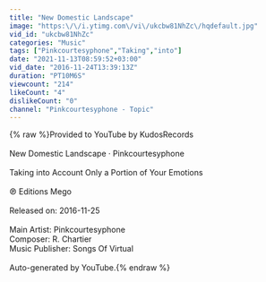 ```yaml
---
title: "New Domestic Landscape"
image: "https:\/\/i.ytimg.com\/vi\/ukcbw81NhZc\/hqdefault.jpg"
vid_id: "ukcbw81NhZc"
categories: "Music"
tags: ["Pinkcourtesyphone","Taking","into"]
date: "2021-11-13T08:59:52+03:00"
vid_date: "2016-11-24T13:39:13Z"
duration: "PT10M6S"
viewcount: "214"
likeCount: "4"
dislikeCount: "0"
channel: "Pinkcourtesyphone - Topic"
---
```

{% raw %}Provided to YouTube by KudosRecords<br /><br />New Domestic Landscape · Pinkcourtesyphone<br /><br />Taking into Account Only a Portion of Your Emotions<br /><br />℗ Editions Mego<br /><br />Released on: 2016-11-25<br /><br />Main Artist: Pinkcourtesyphone<br />Composer: R. Chartier<br />Music Publisher: Songs Of Virtual<br /><br />Auto-generated by YouTube.{% endraw %}
